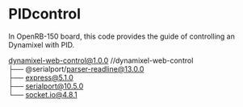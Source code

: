 # PIDcontrol
In OpenRB-150 board, this code provides the guide of controlling an Dynamixel with PID.

dynamixel-web-control@1.0.0 /<directory>/dynamixel-web-control <br>
├── @serialport/parser-readline@13.0.0 <br>
├── express@5.1.0 <br>
├── serialport@10.5.0 <br>
└── socket.io@4.8.1 <br>
